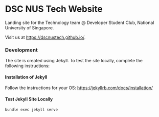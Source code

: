 # DSC NUS Tech Website
Landing site for the Technology team @ Developer Student Club, National University of Singapore.

Visit us at https://dscnustech.github.io/.

### Development

The site is created using Jekyll. To test the site locally, complete the following instructions:

#### Installation of Jekyll

Follow the instructions for your OS:
https://jekyllrb.com/docs/installation/ 


#### Test Jekyll Site Locally

```bash
bundle exec jekyll serve
```

